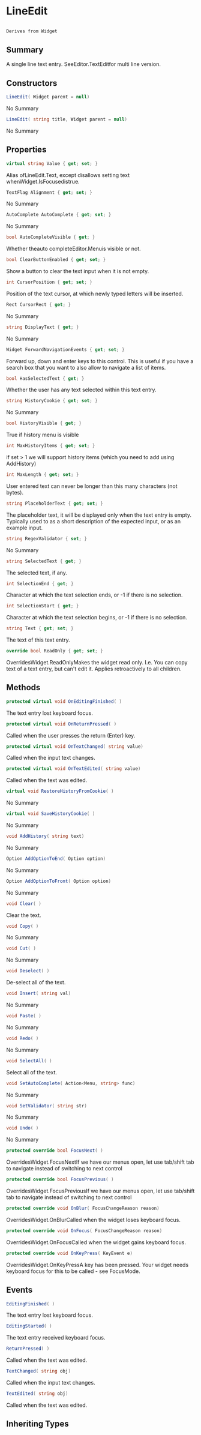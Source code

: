 # LineEdit

## 
```c#
Derives from Widget
```

## Summary

A single line text entry. SeeEditor.TextEditfor multi line version.
## Constructors

```c#
LineEdit( Widget parent = null) 
```
No Summary
```c#
LineEdit( string title, Widget parent = null) 
```
No Summary
## Properties

```c#
virtual string Value { get; set; } 
```
Alias ofLineEdit.Text, except disallows setting text whenWidget.IsFocusedistrue.
```c#
TextFlag Alignment { get; set; } 
```
No Summary
```c#
AutoComplete AutoComplete { get; set; } 
```
No Summary
```c#
bool AutoCompleteVisible { get; } 
```
Whether theauto completeEditor.Menuis visible or not.
```c#
bool ClearButtonEnabled { get; set; } 
```
Show a button to clear the text input when it is not empty.
```c#
int CursorPosition { get; set; } 
```
Position of the text cursor, at which newly typed letters will be inserted.
```c#
Rect CursorRect { get; } 
```
No Summary
```c#
string DisplayText { get; } 
```
No Summary
```c#
Widget ForwardNavigationEvents { get; set; } 
```
Forward up, down and enter keys to this control. This is useful if you have a
search box that you want to also allow to navigate a list of items.
```c#
bool HasSelectedText { get; } 
```
Whether the user has any text selected within this text entry.
```c#
string HistoryCookie { get; set; } 
```
No Summary
```c#
bool HistoryVisible { get; } 
```
True if history menu is visible
```c#
int MaxHistoryItems { get; set; } 
```
if set > 1 we will support history items (which you need to add using AddHistory)
```c#
int MaxLength { get; set; } 
```
User entered text can never be longer than this many characters (not bytes).
```c#
string PlaceholderText { get; set; } 
```
The placeholder text, it will be displayed only when the text entry is empty.
Typically used to as a short description of the expected input, or as an example input.
```c#
string RegexValidator { set; } 
```
No Summary
```c#
string SelectedText { get; } 
```
The selected text, if any.
```c#
int SelectionEnd { get; } 
```
Character at which the text selection ends, or -1 if there is no selection.
```c#
int SelectionStart { get; } 
```
Character at which the text selection begins, or -1 if there is no selection.
```c#
string Text { get; set; } 
```
The text of this text entry.
```c#
override bool ReadOnly { get; set; } 
```
OverridesWidget.ReadOnlyMakes the widget read only. I.e. You can copy text of a text entry, but can't edit it.
Applies retroactively to all children.
## Methods

```c#
protected virtual void OnEditingFinished( ) 
```
The text entry lost keyboard focus.
```c#
protected virtual void OnReturnPressed( ) 
```
Called when the user presses the return (Enter) key.
```c#
protected virtual void OnTextChanged( string value) 
```
Called when the input text changes.
```c#
protected virtual void OnTextEdited( string value) 
```
Called when the text was edited.
```c#
virtual void RestoreHistoryFromCookie( ) 
```
No Summary
```c#
virtual void SaveHistoryCookie( ) 
```
No Summary
```c#
void AddHistory( string text) 
```
No Summary
```c#
Option AddOptionToEnd( Option option) 
```
No Summary
```c#
Option AddOptionToFront( Option option) 
```
No Summary
```c#
void Clear( ) 
```
Clear the text.
```c#
void Copy( ) 
```
No Summary
```c#
void Cut( ) 
```
No Summary
```c#
void Deselect( ) 
```
De-select all of the text.
```c#
void Insert( string val) 
```
No Summary
```c#
void Paste( ) 
```
No Summary
```c#
void Redo( ) 
```
No Summary
```c#
void SelectAll( ) 
```
Select all of the text.
```c#
void SetAutoComplete( Action<Menu, string> func) 
```
No Summary
```c#
void SetValidator( string str) 
```
No Summary
```c#
void Undo( ) 
```
No Summary
```c#
protected override bool FocusNext( ) 
```
OverridesWidget.FocusNextIf we have our menus open, let use tab/shift tab to navigate instead of switching to next control
```c#
protected override bool FocusPrevious( ) 
```
OverridesWidget.FocusPreviousIf we have our menus open, let use tab/shift tab to navigate instead of switching to next control
```c#
protected override void OnBlur( FocusChangeReason reason) 
```
OverridesWidget.OnBlurCalled when the widget loses keyboard focus.
```c#
protected override void OnFocus( FocusChangeReason reason) 
```
OverridesWidget.OnFocusCalled when the widget gains keyboard focus.
```c#
protected override void OnKeyPress( KeyEvent e) 
```
OverridesWidget.OnKeyPressA key has been pressed. Your widget needs keyboard focus for this to be called - see FocusMode.
## Events

```c#
EditingFinished( ) 
```
The text entry lost keyboard focus.
```c#
EditingStarted( ) 
```
The text entry received keyboard focus.
```c#
ReturnPressed( ) 
```
Called when the text was edited.
```c#
TextChanged( string obj) 
```
Called when the input text changes.
```c#
TextEdited( string obj) 
```
Called when the text was edited.
## Inheriting Types

